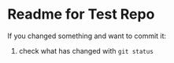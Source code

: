 # Readme for Test Repo

If you changed something and want to commit it:

1.  check what has changed with `git status`
